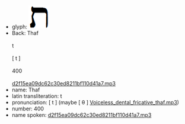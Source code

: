 - glyph: ![d59081a6b8e0a3eea9078413ac1e61d5.png](./81.png)
- Back: Thaf<br /><br />t<br /><br />[ t ]<br /><br />400<br /><br />[d2f15ea09dc62c30ed8211bf110d41a7.mp3](./15.mp3)
- name: Thaf<br />
- latin transliteration: t<br />
- pronunciation: [ t ] (maybe [ θ ] [Voiceless_dental_fricative_thaf.mp3](./50.mp3))
- number: 400
- name spoken: [d2f15ea09dc62c30ed8211bf110d41a7.mp3](./15.mp3)